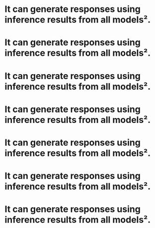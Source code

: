 # It can generate responses using inference results from all models².
# It can generate responses using inference results from all models².
# It can generate responses using inference results from all models².
# It can generate responses using inference results from all models².
# It can generate responses using inference results from all models².
# It can generate responses using inference results from all models².
# It can generate responses using inference results from all models².
